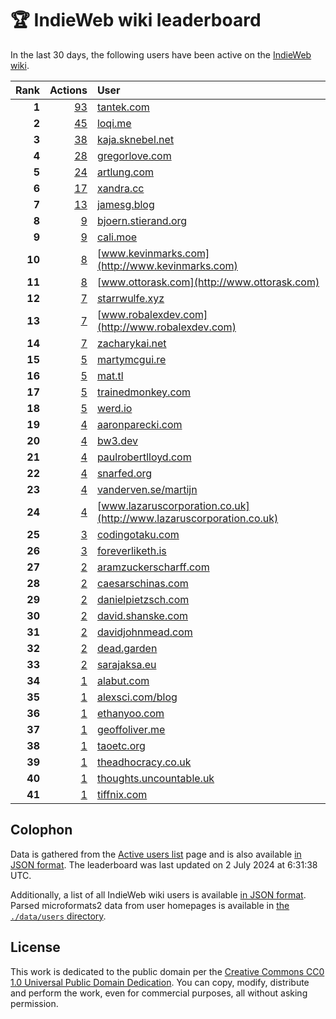 # 🏆 IndieWeb wiki leaderboard

In the last 30 days, the following users have been active on the [IndieWeb wiki](https://indieweb.org).

| Rank | Actions | User |
|-----:|--------:|:-----|
| **1** | [93](https://indieweb.org/Special:Contributions/Tantek.com) | [tantek.com](http://tantek.com) |
| **2** | [45](https://indieweb.org/Special:Contributions/Loqi.me) | [loqi.me](http://loqi.me) |
| **3** | [38](https://indieweb.org/Special:Contributions/Kaja.sknebel.net) | [kaja.sknebel.net](http://kaja.sknebel.net) |
| **4** | [28](https://indieweb.org/Special:Contributions/Gregorlove.com) | [gregorlove.com](http://gregorlove.com) |
| **5** | [24](https://indieweb.org/Special:Contributions/Artlung.com) | [artlung.com](http://artlung.com) |
| **6** | [17](https://indieweb.org/Special:Contributions/Xandra.cc) | [xandra.cc](http://xandra.cc) |
| **7** | [13](https://indieweb.org/Special:Contributions/Jamesg.blog) | [jamesg.blog](http://jamesg.blog) |
| **8** | [9](https://indieweb.org/Special:Contributions/Bjoern.stierand.org) | [bjoern.stierand.org](http://bjoern.stierand.org) |
| **9** | [9](https://indieweb.org/Special:Contributions/Cali.moe) | [cali.moe](http://cali.moe) |
| **10** | [8](https://indieweb.org/Special:Contributions/Www.kevinmarks.com) | [www.kevinmarks.com](http://www.kevinmarks.com) |
| **11** | [8](https://indieweb.org/Special:Contributions/Www.ottorask.com) | [www.ottorask.com](http://www.ottorask.com) |
| **12** | [7](https://indieweb.org/Special:Contributions/Starrwulfe.xyz) | [starrwulfe.xyz](http://starrwulfe.xyz) |
| **13** | [7](https://indieweb.org/Special:Contributions/Www.robalexdev.com) | [www.robalexdev.com](http://www.robalexdev.com) |
| **14** | [7](https://indieweb.org/Special:Contributions/Zacharykai.net) | [zacharykai.net](http://zacharykai.net) |
| **15** | [5](https://indieweb.org/Special:Contributions/Martymcgui.re) | [martymcgui.re](http://martymcgui.re) |
| **16** | [5](https://indieweb.org/Special:Contributions/Mat.tl) | [mat.tl](http://mat.tl) |
| **17** | [5](https://indieweb.org/Special:Contributions/Trainedmonkey.com) | [trainedmonkey.com](http://trainedmonkey.com) |
| **18** | [5](https://indieweb.org/Special:Contributions/Werd.io) | [werd.io](http://werd.io) |
| **19** | [4](https://indieweb.org/Special:Contributions/Aaronparecki.com) | [aaronparecki.com](http://aaronparecki.com) |
| **20** | [4](https://indieweb.org/Special:Contributions/Bw3.dev) | [bw3.dev](http://bw3.dev) |
| **21** | [4](https://indieweb.org/Special:Contributions/Paulrobertlloyd.com) | [paulrobertlloyd.com](http://paulrobertlloyd.com) |
| **22** | [4](https://indieweb.org/Special:Contributions/Snarfed.org) | [snarfed.org](http://snarfed.org) |
| **23** | [4](https://indieweb.org/Special:Contributions/Vanderven.se_martijn) | [vanderven.se/martijn](http://vanderven.se/martijn) |
| **24** | [4](https://indieweb.org/Special:Contributions/Www.lazaruscorporation.co.uk) | [www.lazaruscorporation.co.uk](http://www.lazaruscorporation.co.uk) |
| **25** | [3](https://indieweb.org/Special:Contributions/Codingotaku.com) | [codingotaku.com](http://codingotaku.com) |
| **26** | [3](https://indieweb.org/Special:Contributions/Foreverliketh.is) | [foreverliketh.is](http://foreverliketh.is) |
| **27** | [2](https://indieweb.org/Special:Contributions/Aramzuckerscharff.com) | [aramzuckerscharff.com](http://aramzuckerscharff.com) |
| **28** | [2](https://indieweb.org/Special:Contributions/Caesarschinas.com) | [caesarschinas.com](http://caesarschinas.com) |
| **29** | [2](https://indieweb.org/Special:Contributions/Danielpietzsch.com) | [danielpietzsch.com](http://danielpietzsch.com) |
| **30** | [2](https://indieweb.org/Special:Contributions/David.shanske.com) | [david.shanske.com](http://david.shanske.com) |
| **31** | [2](https://indieweb.org/Special:Contributions/Davidjohnmead.com) | [davidjohnmead.com](http://davidjohnmead.com) |
| **32** | [2](https://indieweb.org/Special:Contributions/Dead.garden) | [dead.garden](http://dead.garden) |
| **33** | [2](https://indieweb.org/Special:Contributions/Sarajaksa.eu) | [sarajaksa.eu](http://sarajaksa.eu) |
| **34** | [1](https://indieweb.org/Special:Contributions/Alabut.com) | [alabut.com](http://alabut.com) |
| **35** | [1](https://indieweb.org/Special:Contributions/Alexsci.com_blog) | [alexsci.com/blog](http://alexsci.com/blog) |
| **36** | [1](https://indieweb.org/Special:Contributions/Ethanyoo.com) | [ethanyoo.com](http://ethanyoo.com) |
| **37** | [1](https://indieweb.org/Special:Contributions/Geoffoliver.me) | [geoffoliver.me](http://geoffoliver.me) |
| **38** | [1](https://indieweb.org/Special:Contributions/Taoetc.org) | [taoetc.org](http://taoetc.org) |
| **39** | [1](https://indieweb.org/Special:Contributions/Theadhocracy.co.uk) | [theadhocracy.co.uk](http://theadhocracy.co.uk) |
| **40** | [1](https://indieweb.org/Special:Contributions/Thoughts.uncountable.uk) | [thoughts.uncountable.uk](http://thoughts.uncountable.uk) |
| **41** | [1](https://indieweb.org/Special:Contributions/Tiffnix.com) | [tiffnix.com](http://tiffnix.com) |


## Colophon

Data is gathered from the [Active users list](https://indieweb.org/Special:ActiveUsers) page and is also available [in JSON format](https://github.com/jgarber623/indieweb-wiki-leaderboard/blob/main/data/leaderboard.json). The leaderboard was last updated on 2 July 2024 at 6:31:38 UTC.

Additionally, a list of all IndieWeb wiki users is available [in JSON format](https://github.com/jgarber623/indieweb-wiki-leaderboard/blob/main/data/users.json). Parsed microformats2 data from user homepages is available in [the `./data/users` directory](https://github.com/jgarber623/indieweb-wiki-leaderboard/blob/main/data/users).

## License

This work is dedicated to the public domain per the [Creative Commons CC0 1.0 Universal Public Domain Dedication](https://creativecommons.org/publicdomain/zero/1.0/). You can copy, modify, distribute and perform the work, even for commercial purposes, all without asking permission.
